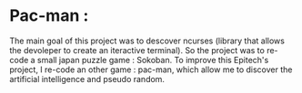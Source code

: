 # Pac-man :

The main goal of this project was to descover ncurses (library that allows the devoleper to create an iteractive terminal). So the project was to re-code a small japan puzzle game : Sokoban. To improve this Epitech's project, I re-code an other game : pac-man, which allow me to discover the artificial intelligence and pseudo random.